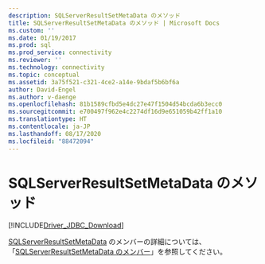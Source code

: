 ```yaml
---
description: SQLServerResultSetMetaData のメソッド
title: SQLServerResultSetMetaData のメソッド | Microsoft Docs
ms.custom: ''
ms.date: 01/19/2017
ms.prod: sql
ms.prod_service: connectivity
ms.reviewer: ''
ms.technology: connectivity
ms.topic: conceptual
ms.assetid: 3a75f521-c321-4ce2-a14e-9bdaf5b6bf6a
author: David-Engel
ms.author: v-daenge
ms.openlocfilehash: 81b1589cfbd5e4dc27e47f1504d54bcda6b3ecc0
ms.sourcegitcommit: e700497f962e4c2274df16d9e651059b42ff1a10
ms.translationtype: HT
ms.contentlocale: ja-JP
ms.lasthandoff: 08/17/2020
ms.locfileid: "88472094"
---
```

# <a name="sqlserverresultsetmetadata-methods"></a>SQLServerResultSetMetaData のメソッド
[!INCLUDE[Driver_JDBC_Download](../../../includes/driver_jdbc_download.md)]

  [SQLServerResultSetMetaData](../../../connect/jdbc/reference/sqlserverresultsetmetadata-class.md) のメンバーの詳細については、「[SQLServerResultSetMetaData のメンバー](../../../connect/jdbc/reference/sqlserverresultsetmetadata-members.md)」を参照してください。  
  
  
